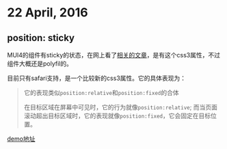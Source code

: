 # 22 April, 2016

## position: sticky

MUI4的组件有sticky的状态，在网上看了[相关的文章](https://www.qianduan.net/position-sticky-introduction/)，是有这个css3属性，不过组件大概还是polyfil的。

目前只有safari支持，是一个比较新的css3属性。它的具体表现为：

> 它的表现类似`position:relative`和`position:fixed`的合体
> 
> 在目标区域在屏幕中可见时，它的行为就像`position:relative`; 而当页面滚动超出目标区域时，它的表现就像`position:fixed`，它会固定在目标位置。

[demo地址](https://github.com/YDSS/demo/tree/master/sticky-demo)
